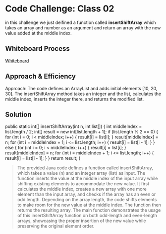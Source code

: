 # Code Challenge: Class 02
in this challenge we just deifined a function called **insertShiftArray** which takes an array and number as an argument and return an array with the new value added at the middle index.
## Whiteboard Process
[Whiteboard](./Screenshot%20(395).png)

## Approach & Efficiency
Approach: The code defines an ArrayList<Integer> and adds initial elements [10, 20, 30]. The insertShiftArray method takes an integer and the list, calculates the middle index, inserts the integer there, and returns the modified list.


## Solution

public static int[] insertShiftArray(int n, int list[]) {
int middleIndex = list.length / 2;
int[] result = new int[list.length + 1];
if (list.length % 2 == 0) {
for (int i = 0; i < middleIndex; i++) {
result[i] = list[i];
}
result[middleIndex] = n;
for (int i = middleIndex + 1; i <= list.length; i++) {
result[i] = list[i - 1];
}
} else {
for (int i = 0; i < middleIndex; i++) {
result[i] = list[i];
}
result[middleIndex] = n;
for (int i = middleIndex + 1; i <= list.length; i++) {
result[i] = list[i - 1];
}
}
return result;
    }

>The provided Java code defines a function called insertShiftArray, 
> which takes a value (n) and an integer array (list) as input. The function inserts the value at the middle index of the input array while shifting existing elements to accommodate the new value.
> It first calculates the middle index, creates a new array with one more element than the input array, and checks if the array has an even or odd length. Depending on the array length,
> the code shifts elements to make room for the new value at the middle index.
> The function then returns the resulting array. The main function demonstrates the usage of this insertShiftArray function on both odd-length and even-length arrays,
> showcasing the proper insertion of the new value while preserving the original element order.